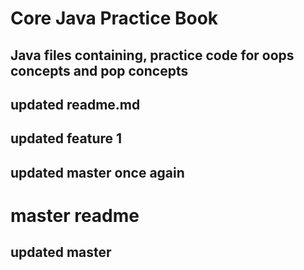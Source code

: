 # Core Java Practice Book
## Java files containing, practice code for oops concepts and pop concepts
## updated readme.md
## updated feature 1
## updated master once again
# master readme
## updated master
